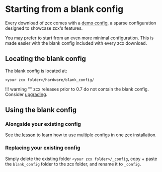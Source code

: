 # Starting from a blank config

Every download of zcx comes with a [demo config](getting-started/demo-tour/index.md), a sparse configuration designed to showcase zcx's features.

You may prefer to start from an even more minimal configuration.
This is made easier with the blank config included with every zcx download.

## Locating the blank config

The blank config is located at:

`<your zcx folder>/hardware/blank_config/`

!!! warning ""
    zcx releases prior to 0.7 do not contain the blank config.
    Consider [upgrading](upgrade.md).

## Using the blank config

### Alongside your existing config

See [the lesson](using-multiple-configs.md) to learn how to use multiple configs in one zcx installation.

### Replacing your existing config

Simply delete the existing folder `<your zcx folder>/_config`, copy + paste the `blank_config` folder to the zcx folder, and rename it to `_config`.
